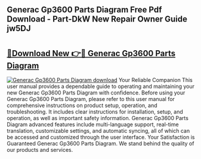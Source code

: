 ## Generac Gp3600 Parts Diagram Free Pdf Download - Part-DkW New Repair Owner Guide jw5DJ

# <h2><a href="http://dfmurhu.blite.top/?on=Generac+Gp3600+Parts+Diagram">🔗Download New 👉🔴 Generac Gp3600 Parts Diagram</a></h2>

[![Generac Gp3600 Parts Diagram download](https://i.imgur.com/lujVjoI.png)](http://dfmurhu.blite.top/?on=Generac+Gp3600+Parts+Diagram)
Your Reliable Companion This user manual provides a dependable guide to operating and maintaining your new Generac Gp3600 Parts Diagram with confidence. Before using your Generac Gp3600 Parts Diagram, please refer to this user manual for comprehensive instructions on product setup, operation, and troubleshooting. It includes clear instructions for installation, setup, and operation, as well as important safety information. Generac Gp3600 Parts Diagram advanced features include multi-language support, real-time translation, customizable settings, and automatic syncing, all of which can be accessed and customized through the user interface. Your Satisfaction is Guaranteed Generac Gp3600 Parts Diagram. We stand behind the quality of our products and services.
